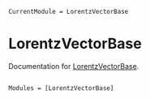 ```@meta
CurrentModule = LorentzVectorBase
```

# LorentzVectorBase

Documentation for [LorentzVectorBase](https://github.com/szabo137/LorentzVectorBase.jl).

```@index
```

```@autodocs
Modules = [LorentzVectorBase]
```
